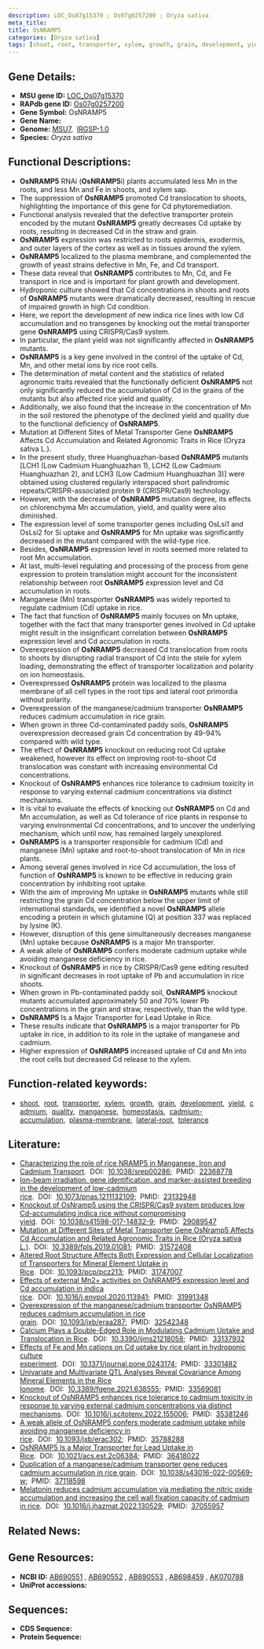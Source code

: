 ```yaml
---
description: LOC_Os07g15370 ; Os07g0257200 ; Oryza sativa
meta_title:
title: OsNRAMP5
categories: [Oryza sativa]
tags: [shoot, root, transporter, xylem, growth, grain, development, yield, cadmium, quality, manganese, homeostasis, cadmium accumulation, plasma membrane, lateral root, tolerance]
---
```


## Gene Details:
- **MSU gene ID:** [LOC_Os07g15370](http://rice.uga.edu/cgi-bin/ORF_infopage.cgi?orf=LOC_Os07g15370)  
- **RAPdb gene ID:** [Os07g0257200](https://rapdb.dna.affrc.go.jp/locus/?name=Os07g0257200)  
- **Gene Symbol:** OsNRAMP5
- **Gene Name:**
- **Genome:**  [MSU7](http://rice.uga.edu/),&nbsp;&nbsp;[IRGSP-1.0](https://rapdb.dna.affrc.go.jp/download/irgsp1.html)
- **Species:** *Oryza sativa*

## Functional Descriptions:
   - **OsNRAMP5** RNAi (**OsNRAMP5**i) plants accumulated less Mn in the roots, and less Mn and Fe in shoots, and xylem sap.
   - The suppression of **OsNRAMP5** promoted Cd translocation to shoots, highlighting the importance of this gene for Cd phytoremediation.
   - Functional analysis revealed that the defective transporter protein encoded by the mutant **OsNRAMP5** greatly decreases Cd uptake by roots, resulting in decreased Cd in the straw and grain.
   - **OsNRAMP5** expression was restricted to roots epidermis, exodermis, and outer layers of the cortex as well as in tissues around the xylem.
   - **OsNRAMP5** localized to the plasma membrane, and complemented the growth of yeast strains defective in Mn, Fe, and Cd transport.
   - These data reveal that **OsNRAMP5** contributes to Mn, Cd, and Fe transport in rice and is important for plant growth and development.
   - Hydroponic culture showed that Cd concentrations in shoots and roots of **OsNRAMP5** mutants were dramatically decreased, resulting in rescue of impaired growth in high Cd condition.
   - Here, we report the development of new indica rice lines with low Cd accumulation and no transgenes by knocking out the metal transporter gene **OsNRAMP5** using CRISPR/Cas9 system.
   - In particular, the plant yield was not significantly affected in **OsNRAMP5** mutants.
   - **OsNRAMP5** is a key gene involved in the control of the uptake of Cd, Mn, and other metal ions by rice root cells.
   - The determination of metal content and the statistics of related agronomic traits revealed that the functionally deficient **OsNRAMP5** not only significantly reduced the accumulation of Cd in the grains of the mutants but also affected rice yield and quality.
   - Additionally, we also found that the increase in the concentration of Mn in the soil restored the phenotype of the declined yield and quality due to the functional deficiency of **OsNRAMP5**.
   - Mutation at Different Sites of Metal Transporter Gene **OsNRAMP5** Affects Cd Accumulation and Related Agronomic Traits in Rice (Oryza sativa L.).
   - In the present study, three Huanghuazhan-based **OsNRAMP5** mutants [LCH1 (Low Cadmium Huanghuazhan 1), LCH2 (Low Cadmium Huanghuazhan 2), and LCH3 (Low Cadmium Huanghuazhan 3)] were obtained using clustered regularly interspaced short palindromic repeats/CRISPR-associated protein 9 (CRISPR/Cas9) technology.
   - However, with the decrease of **OsNRAMP5** mutation degree, its effects on chlorenchyma Mn accumulation, yield, and quality were also diminished.
   - The expression level of some transporter genes including OsLsi1 and OsLsi2 for Si uptake and **OsNRAMP5** for Mn uptake was significantly decreased in the mutant compared with the wild-type rice.
   - Besides, **OsNRAMP5** expression level in roots seemed more related to root Mn accumulation.
   - At last, multi-level regulating and processing of the process from gene expression to protein translation might account for the inconsistent relationship between root **OsNRAMP5** expression level and Cd accumulation in roots.
   - Manganese (Mn) transporter **OsNRAMP5** was widely reported to regulate cadmium (Cd) uptake in rice.
   - The fact that function of **OsNRAMP5** mainly focuses on Mn uptake, together with the fact that many transporter genes involved in Cd uptake might result in the insignificant correlation between **OsNRAMP5** expression level and Cd accumulation in roots.
   - Overexpression of **OsNRAMP5** decreased Cd translocation from roots to shoots by disrupting radial transport of Cd into the stele for xylem loading, demonstrating the effect of transporter localization and polarity on ion homeostasis.
   - Overexpressed **OsNRAMP5** protein was localized to the plasma membrane of all cell types in the root tips and lateral root primordia without polarity.
   - Overexpression of the manganese/cadmium transporter **OsNRAMP5** reduces cadmium accumulation in rice grain.
   - When grown in three Cd-contaminated paddy soils, **OsNRAMP5** overexpression decreased grain Cd concentration by 49-94% compared with wild type.
   - The effect of **OsNRAMP5** knockout on reducing root Cd uptake weakened, however its effect on improving root-to-shoot Cd translocation was constant with increasing environmental Cd concentrations.
   - Knockout of **OsNRAMP5** enhances rice tolerance to cadmium toxicity in response to varying external cadmium concentrations via distinct mechanisms.
   - It is vital to evaluate the effects of knocking out **OsNRAMP5** on Cd and Mn accumulation, as well as Cd tolerance of rice plants in response to varying environmental Cd concentrations, and to uncover the underlying mechanism, which until now, has remained largely unexplored.
   - **OsNRAMP5** is a transporter responsible for cadmium (Cd) and manganese (Mn) uptake and root-to-shoot translocation of Mn in rice plants.
   - Among several genes involved in rice Cd accumulation, the loss of function of **OsNRAMP5** is known to be effective in reducing grain concentration by inhibiting root uptake.
   - With the aim of improving Mn uptake in **OsNRAMP5** mutants while still restricting the grain Cd concentration below the upper limit of international standards, we identified a novel **OsNRAMP5** allele encoding a protein in which glutamine (Q) at position 337 was replaced by lysine (K).
   - However, disruption of this gene simultaneously decreases manganese (Mn) uptake because **OsNRAMP5** is a major Mn transporter.
   - A weak allele of **OsNRAMP5** confers moderate cadmium uptake while avoiding manganese deficiency in rice.
   - Knockout of **OsNRAMP5** in rice by CRISPR/Cas9 gene editing resulted in significant decreases in root uptake of Pb and accumulation in rice shoots.
   - When grown in Pb-contaminated paddy soil, **OsNRAMP5** knockout mutants accumulated approximately 50 and 70% lower Pb concentrations in the grain and straw, respectively, than the wild type.
   - **OsNRAMP5** Is a Major Transporter for Lead Uptake in Rice.
   - These results indicate that **OsNRAMP5** is a major transporter for Pb uptake in rice, in addition to its role in the uptake of manganese and cadmium.
   - Higher expression of **OsNRAMP5** increased uptake of Cd and Mn into the root cells but decreased Cd release to the xylem.

## Function-related keywords:
   - [shoot](/tags/shoot/),&nbsp;&nbsp;[root](/tags/root/),&nbsp;&nbsp;[transporter](/tags/transporter/),&nbsp;&nbsp;[xylem](/tags/xylem/),&nbsp;&nbsp;[growth](/tags/growth/),&nbsp;&nbsp;[grain](/tags/grain/),&nbsp;&nbsp;[development](/tags/development/),&nbsp;&nbsp;[yield](/tags/yield/),&nbsp;&nbsp;[cadmium](/tags/cadmium/),&nbsp;&nbsp;[quality](/tags/quality/),&nbsp;&nbsp;[manganese](/tags/manganese/),&nbsp;&nbsp;[homeostasis](/tags/homeostasis/),&nbsp;&nbsp;[cadmium-accumulation](/tags/cadmium-accumulation/),&nbsp;&nbsp;[plasma-membrane](/tags/plasma-membrane/),&nbsp;&nbsp;[lateral-root](/tags/lateral-root/),&nbsp;&nbsp;[tolerance](/tags/tolerance/)

## Literature:
   - [Characterizing the role of rice NRAMP5 in Manganese, Iron and Cadmium Transport](https://www.doi.org/10.1038/srep00286).&nbsp;&nbsp;DOI:&nbsp;&nbsp;[10.1038/srep00286](https://www.doi.org/10.1038/srep00286);&nbsp;&nbsp;PMID:&nbsp;&nbsp;[22368778](https://pubmed.ncbi.nlm.nih.gov/22368778/)
   - [Ion-beam irradiation, gene identification, and marker-assisted breeding in the development of low-cadmium rice](https://www.doi.org/10.1073/pnas.1211132109).&nbsp;&nbsp;DOI:&nbsp;&nbsp;[10.1073/pnas.1211132109](https://www.doi.org/10.1073/pnas.1211132109);&nbsp;&nbsp;PMID:&nbsp;&nbsp;[23132948](https://pubmed.ncbi.nlm.nih.gov/23132948/)
   - [Knockout of OsNramp5 using the CRISPR/Cas9 system produces low Cd-accumulating indica rice without compromising yield](https://www.doi.org/10.1038/s41598-017-14832-9).&nbsp;&nbsp;DOI:&nbsp;&nbsp;[10.1038/s41598-017-14832-9](https://www.doi.org/10.1038/s41598-017-14832-9);&nbsp;&nbsp;PMID:&nbsp;&nbsp;[29089547](https://pubmed.ncbi.nlm.nih.gov/29089547/)
   - [Mutation at Different Sites of Metal Transporter Gene OsNramp5 Affects Cd Accumulation and Related Agronomic Traits in Rice (Oryza sativa L.)](https://www.doi.org/10.3389/fpls.2019.01081).&nbsp;&nbsp;DOI:&nbsp;&nbsp;[10.3389/fpls.2019.01081](https://www.doi.org/10.3389/fpls.2019.01081);&nbsp;&nbsp;PMID:&nbsp;&nbsp;[31572408](https://pubmed.ncbi.nlm.nih.gov/31572408/)
   - [Altered Root Structure Affects Both Expression and Cellular Localization of Transporters for Mineral Element Uptake in Rice](https://www.doi.org/10.1093/pcp/pcz213).&nbsp;&nbsp;DOI:&nbsp;&nbsp;[10.1093/pcp/pcz213](https://www.doi.org/10.1093/pcp/pcz213);&nbsp;&nbsp;PMID:&nbsp;&nbsp;[31747007](https://pubmed.ncbi.nlm.nih.gov/31747007/)
   - [Effects of external Mn2+ activities on OsNRAMP5 expression level and Cd accumulation in indica rice](https://www.doi.org/10.1016/j.envpol.2020.113941).&nbsp;&nbsp;DOI:&nbsp;&nbsp;[10.1016/j.envpol.2020.113941](https://www.doi.org/10.1016/j.envpol.2020.113941);&nbsp;&nbsp;PMID:&nbsp;&nbsp;[31991348](https://pubmed.ncbi.nlm.nih.gov/31991348/)
   - [Overexpression of the manganese/cadmium transporter OsNRAMP5 reduces cadmium accumulation in rice grain](https://www.doi.org/10.1093/jxb/eraa287).&nbsp;&nbsp;DOI:&nbsp;&nbsp;[10.1093/jxb/eraa287](https://www.doi.org/10.1093/jxb/eraa287);&nbsp;&nbsp;PMID:&nbsp;&nbsp;[32542348](https://pubmed.ncbi.nlm.nih.gov/32542348/)
   - [Calcium Plays a Double-Edged Role in Modulating Cadmium Uptake and Translocation in Rice](https://www.doi.org/10.3390/ijms21218058).&nbsp;&nbsp;DOI:&nbsp;&nbsp;[10.3390/ijms21218058](https://www.doi.org/10.3390/ijms21218058);&nbsp;&nbsp;PMID:&nbsp;&nbsp;[33137932](https://pubmed.ncbi.nlm.nih.gov/33137932/)
   - [Effects of Fe and Mn cations on Cd uptake by rice plant in hydroponic culture experiment](https://www.doi.org/10.1371/journal.pone.0243174).&nbsp;&nbsp;DOI:&nbsp;&nbsp;[10.1371/journal.pone.0243174](https://www.doi.org/10.1371/journal.pone.0243174);&nbsp;&nbsp;PMID:&nbsp;&nbsp;[33301482](https://pubmed.ncbi.nlm.nih.gov/33301482/)
   - [Univariate and Multivariate QTL Analyses Reveal Covariance Among Mineral Elements in the Rice Ionome](https://www.doi.org/10.3389/fgene.2021.638555).&nbsp;&nbsp;DOI:&nbsp;&nbsp;[10.3389/fgene.2021.638555](https://www.doi.org/10.3389/fgene.2021.638555);&nbsp;&nbsp;PMID:&nbsp;&nbsp;[33569081](https://pubmed.ncbi.nlm.nih.gov/33569081/)
   - [Knockout of OsNRAMP5 enhances rice tolerance to cadmium toxicity in response to varying external cadmium concentrations via distinct mechanisms](https://www.doi.org/10.1016/j.scitotenv.2022.155006).&nbsp;&nbsp;DOI:&nbsp;&nbsp;[10.1016/j.scitotenv.2022.155006](https://www.doi.org/10.1016/j.scitotenv.2022.155006);&nbsp;&nbsp;PMID:&nbsp;&nbsp;[35381246](https://pubmed.ncbi.nlm.nih.gov/35381246/)
   - [A weak allele of OsNRAMP5 confers moderate cadmium uptake while avoiding manganese deficiency in rice](https://www.doi.org/10.1093/jxb/erac302).&nbsp;&nbsp;DOI:&nbsp;&nbsp;[10.1093/jxb/erac302](https://www.doi.org/10.1093/jxb/erac302);&nbsp;&nbsp;PMID:&nbsp;&nbsp;[35788288](https://pubmed.ncbi.nlm.nih.gov/35788288/)
   - [OsNRAMP5 Is a Major Transporter for Lead Uptake in Rice](https://www.doi.org/10.1021/acs.est.2c06384).&nbsp;&nbsp;DOI:&nbsp;&nbsp;[10.1021/acs.est.2c06384](https://www.doi.org/10.1021/acs.est.2c06384);&nbsp;&nbsp;PMID:&nbsp;&nbsp;[36418022](https://pubmed.ncbi.nlm.nih.gov/36418022/)
   - [Duplication of a manganese/cadmium transporter gene reduces cadmium accumulation in rice grain](https://www.doi.org/10.1038/s43016-022-00569-w).&nbsp;&nbsp;DOI:&nbsp;&nbsp;[10.1038/s43016-022-00569-w](https://www.doi.org/10.1038/s43016-022-00569-w);&nbsp;&nbsp;PMID:&nbsp;&nbsp;[37118598](https://pubmed.ncbi.nlm.nih.gov/37118598/)
   - [Melatonin reduces cadmium accumulation via mediating the nitric oxide accumulation and increasing the cell wall fixation capacity of cadmium in rice](https://www.doi.org/10.1016/j.jhazmat.2022.130529).&nbsp;&nbsp;DOI:&nbsp;&nbsp;[10.1016/j.jhazmat.2022.130529](https://www.doi.org/10.1016/j.jhazmat.2022.130529);&nbsp;&nbsp;PMID:&nbsp;&nbsp;[37055957](https://pubmed.ncbi.nlm.nih.gov/37055957/)

## Related News:

## Gene Resources:
- **NCBI ID:**  [AB690551](http://www.ncbi.nlm.nih.gov/nuccore/AB690551)&nbsp;,&nbsp;[AB690552](http://www.ncbi.nlm.nih.gov/nuccore/AB690552)&nbsp;,&nbsp;[AB690553](http://www.ncbi.nlm.nih.gov/nuccore/AB690553)&nbsp;,&nbsp;[AB698459](http://www.ncbi.nlm.nih.gov/nuccore/AB698459)&nbsp;,&nbsp;[AK070788](http://www.ncbi.nlm.nih.gov/nuccore/AK070788)
- **UniProt accessions:** [](https://www.uniprot.org/uniprotkb//entry)

## Sequences:
- **CDS Sequence:**
- **Protein Sequence:**
